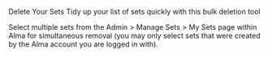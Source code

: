 Delete Your Sets
Tidy up your list of sets quickly with this bulk deletion tool

Select multiple sets from the Admin > Manage Sets > My Sets page within Alma for simultaneous removal (you may only select sets that were created by the Alma account you are logged in with).


